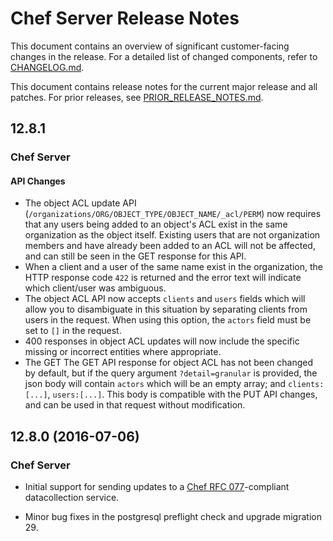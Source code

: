 # Chef Server Release Notes

This document contains an overview of significant customer-facing changes
in the release. For a detailed list of changed components, refer to
[CHANGELOG.md](CHANGELOG.md).

This document contains release notes for the current major release and all patches.
For prior releases, see [PRIOR\_RELEASE\_NOTES.md](PRIOR_RELEASE_NOTES.md).

## 12.8.1

### Chef Server

#### API Changes

* The object ACL update API (`/organizations/ORG/OBJECT_TYPE/OBJECT_NAME/_acl/PERM`)
  now requires that any users being added to an object's ACL exist in the same
  organization as the object itself.  Existing users that are not organization members
  and have already been added to an ACL will not be affected, and can still be seen in the GET
  response for this API.
* When a client and a user of the same name exist in the organization,
  the HTTP response code `422` is returned and the error text will
  indicate which client/user was ambiguous.
* The object ACL API now accepts `clients` and `users`
  fields which will allow you to disambiguate in this situation by separating
  clients from users in the request. When using this option, the `actors` field
  must be set to `[]` in the request.
* 400 responses in object ACL updates will now include the specific
  missing or incorrect entities where appropriate.
* The GET
  The GET API response for object ACL has not been changed by default,
  but if the query argument `?detail=granular` is provided, the json
  body will contain `actors` which will be an empty array; and
  `clients:[...]`, `users:[...]`.  This body is compatible
  with the PUT API changes, and can be used in that request without
  modification.

## 12.8.0 (2016-07-06)

### Chef Server

* Initial support for sending updates to a
  [Chef RFC 077](https://github.com/chef/chef-rfc/blob/master/rfc077-mode-agnostic-data-collection.md)-compliant
  datacollection service.

* Minor bug fixes in the postgresql preflight check and upgrade
  migration 29.
